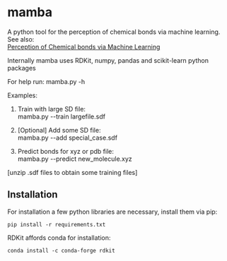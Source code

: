 # mamba
A python tool for the perception of chemical bonds via machine learning.  
See also:  
[Perception of Chemical bonds via Machine Learning](https://chemrxiv.org/articles/preprint/Perception_of_Chemical_Bonds_via_Machine_Learning/7403630/2)

Internally mamba uses RDKit, numpy, pandas and scikit-learn python packages

For help run:
mamba.py -h

Examples:
    
1) Train with large SD file:  
  mamba.py --train largefile.sdf  
  
2) [Optional] Add some SD file:  
  mamba.py --add special_case.sdf  
  
3) Predict bonds for xyz or pdb file:  
  mamba.py --predict new_molecule.xyz  
  
[unzip .sdf files to obtain some training files]

## Installation

For installation a few python libraries are necessary, install them via pip:

`pip install -r requirements.txt`

RDKit affords conda for installation:

`conda install -c conda-forge rdkit
`

